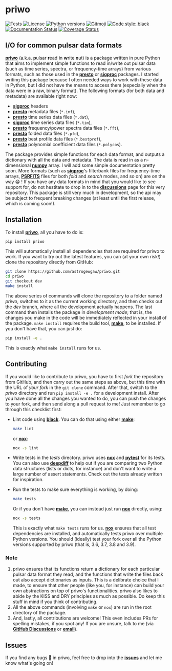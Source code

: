 # priwo

![Tests][tests]
![License][license]
![Python versions][pyversions]
[![Gitmoji][gitmoji-badge]][gitmoji]
[![Code style: black][black-badge]][black]
[![Documentation Status][docs-badge]][docs]
[![Coverage Status][coveralls-badge]][coveralls]

## I/O for common pulsar data formats

[**priwo**][priwo] (a.k.a. **p**ulsar **r**ead **i**n **w**rite **o**ut) is a package written in pure Python that aims to implement simple functions to read in/write out pulsar data (such as time series, spectra, or frequency-time arrays) from various formats, such as those used in the [**presto**][presto] or [**sigproc**][sigproc] packages. I started writing this package because I often needed ways to work with these data in Python, but I did not have the means to access them (especially when the data were in a raw, binary format). The following formats (for both data and metadata) are available right now:

* [**sigproc**][sigproc] headers
* [**presto**][presto] metadata files (`*.inf`),
* [**presto**][presto] time series data files (`*.dat`),
* [**sigproc**][sigproc] time series data files (`*.tim`),
* [**presto**][presto] frequency/power spectra data files (`*.fft`),
* [**presto**][presto] folded data files (`*.pfd`),
* [**presto**][presto] best profile data files (`*.bestprof`),
* [**presto**][presto] polynomial coefficient data files (`*.polycos`).

The package provides simple functions for each data format, and outputs a dictionary with all the data and metadata. The data is read in as a n-dimensional [**numpy**][numpy] array. I will add some simple documentation pretty soon. More formats (such as [**sigproc**][sigproc]'s filterbank files for frequency-time arrays, [**PSRFITS**][psrfits] files for both *fold* and *search* modes, and so on) are on the way :grin: ! If you have any data formats in mind that you would like to see support for, do not hestitate to drop in to the [**discussions**][discussions] page for this very repository. This package is still very much in development, so the api may be subject to frequent breaking changes (at least until the first release, which is coming soon!).

## Installation

To install [**priwo**](https://github.com/astrogewgaw/priwo), all you have to do is:

```bash
pip install priwo
```

This will automatically install all dependencies that are required for priwo to work. If you want to try out the latest features, you can (at your own risk!) clone the repository directly from GitHub:

```bash
git clone https://github.com/astrogewgaw/priwo.git
cd priwo
git checkout dev
make install
```

The above series of commands will clone the repository to a folder named *priwo*, switches to it as the current working directory, and then checks out the *dev* branch, where all the development actually happens. The last command then installs the package in *development mode*; that is, the changes you make in the code will be immediately reflected in your install of the package. `make install` requires the build tool, [**make**][make], to be installed. If you don't have that, you can just do:

```bash
pip install -e .
```

This is exactly what `make install` runs for us.

## Contributing

If you would like to contribute to priwo, you have to first *fork* the repository from GitHub, and then carry out the same steps as above, but this time with the URL of *your fork* in the `git clone` command. After that, switch to the *priwo* directory and run `pip install -e .` for a development install. After you have done all the changes you wanted to do, you can push the changes to your fork, and then send along a pull request to me! Just remember to go through this checklist first:

* Lint code using [**black**][black]. You can do that using either [**make**][make]:

    ```bash
    make lint
    ```

    or [**nox**][nox]:

    ```bash
    nox -s lint
    ```

* Write tests in the *tests* directory. priwo uses [**nox**][nox] and [**pytest**][pytest] for its tests. You can also use [**deepdiff**][deepdiff] to help out if you are comparing two Python data structures (lists or dicts, for instance) and don't want to write a large number of assert statements. Check out the tests already written for inspiration.
* Run the tests to make sure everything is working, by doing:

    ```bash
    make tests
    ```

    Or if you don't have [**make**][make], you can instead just run [**nox**][nox] directly, using:

    ```bash
    nox -s tests
    ```

    This is exactly what `make tests` runs for us. [**nox**][nox] ensures that all test dependencies are installed, and automatically tests priwo over multiple Python versions. You should (ideally) test your fork over all the Python versions supported by priwo (that is, 3.6, 3.7, 3.8 and 3.9).

### Note

1. priwo ensures that its functions return a dictionary for each particular pulsar data format they read, and the functions that write the files back out also accept dictionaries as inputs. This is a delibrate choice that I made, to ensure that other people (like you, for instance) can build your own abstractions on top of priwo's functionalities. priwo also likes to abide by the KISS and DRY principles as much as possible. Do keep this stuff in mind if you think of contributing.
2. All the above commands (involving `make` or `nox`) are run in the root directory of the package.
3. And, lastly, all contributions are welcome! This even includes PRs for spelling mistakes, if you spot any! If you are unsure, talk to me (via [**GitHub Discussions**][discussions] or [**email**](ujjwalpanda97@gmail.com)).

## Issues

If you find any bugs :bug: in priwo, feel free to drop into the [**issues**][issues] and let me know what's going on!

[priwo]: https://github.com/astrogewgaw/priwo
[issues]: https://github.com/astrogewgaw/priwo/issues
[license]: https://img.shields.io/badge/License-MIT-green.svg
[pyversions]: https://img.shields.io/pypi/pyversions/priwo.svg
[discussions]: https://github.com/astrogewgaw/priwo/discussions

[gitmoji]: https://gitmoji.dev
[black]: https://github.com/psf/black
[docs]: https://priwo.readthedocs.io/en/latest/?badge=latest
[coveralls]: https://coveralls.io/github/astrogewgaw/priwo?branch=main
[tests]: https://github.com/astrogewgaw/priwo/actions/workflows/tests.yaml/badge.svg

[black-badge]: https://img.shields.io/badge/code%20style-black-000000.svg
[docs-badge]: https://readthedocs.org/projects/priwo/badge/?version=latest
[coveralls-badge]: https://coveralls.io/repos/github/astrogewgaw/priwo/badge.svg?branch=main
[gitmoji-badge]: https://img.shields.io/badge/gitmoji-%20😜%20😍-FFDD67.svg?style=flat-square

[numpy]: https://numpy.org/
[nox]: https://nox.thea.codes/en/stable/
[make]: https://www.gnu.org/software/make/
[sigproc]: http://sigproc.sourceforge.net/
[presto]: https://github.com/scottransom/presto
[deepdiff]: https://github.com/seperman/deepdiff
[pytest]: https://docs.pytest.org/en/6.2.x/contents.html
[psrfits]: https://www.atnf.csiro.au/research/pulsar/psrfits_definition/Psrfits.html

